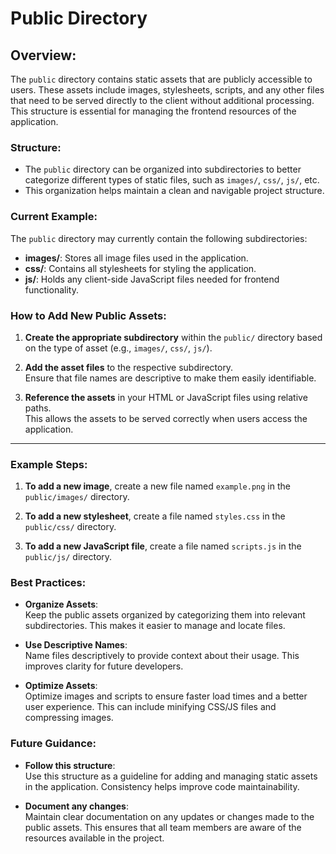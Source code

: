 # Public Directory

## Overview:

The `public` directory contains static assets that are publicly accessible to users. These assets include images, stylesheets, scripts, and any other files that need to be served directly to the client without additional processing. This structure is essential for managing the frontend resources of the application.

### Structure:

- The `public` directory can be organized into subdirectories to better categorize different types of static files, such as `images/`, `css/`, `js/`, etc.
- This organization helps maintain a clean and navigable project structure.

### Current Example:

The `public` directory may currently contain the following subdirectories:

- **images/**: Stores all image files used in the application.
- **css/**: Contains all stylesheets for styling the application.
- **js/**: Holds any client-side JavaScript files needed for frontend functionality.

### How to Add New Public Assets:

1. **Create the appropriate subdirectory** within the `public/` directory based on the type of asset (e.g., `images/`, `css/`, `js/`).

2. **Add the asset files** to the respective subdirectory.  
   Ensure that file names are descriptive to make them easily identifiable.

3. **Reference the assets** in your HTML or JavaScript files using relative paths.  
   This allows the assets to be served correctly when users access the application.

---

### Example Steps:

1. **To add a new image**, create a new file named `example.png` in the `public/images/` directory.

2. **To add a new stylesheet**, create a file named `styles.css` in the `public/css/` directory.

3. **To add a new JavaScript file**, create a file named `scripts.js` in the `public/js/` directory.

### Best Practices:

- **Organize Assets**:  
  Keep the public assets organized by categorizing them into relevant subdirectories. This makes it easier to manage and locate files.

- **Use Descriptive Names**:  
  Name files descriptively to provide context about their usage. This improves clarity for future developers.

- **Optimize Assets**:  
  Optimize images and scripts to ensure faster load times and a better user experience. This can include minifying CSS/JS files and compressing images.

### Future Guidance:

- **Follow this structure**:  
  Use this structure as a guideline for adding and managing static assets in the application. Consistency helps improve code maintainability.

- **Document any changes**:  
  Maintain clear documentation on any updates or changes made to the public assets. This ensures that all team members are aware of the resources available in the project.
